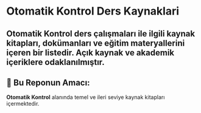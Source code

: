 # Otomatik Kontrol Ders Kaynaklari

## Otomatik Kontrol ders çalışmaları ile ilgili kaynak kitapları, dokümanları ve eğitim materyallerini içeren bir listedir. Açık kaynak ve akademik içeriklere odaklanılmıştır.

## 📌 **Bu Reponun Amacı:**

**Otomatik Kontrol** alanında temel ve ileri seviye kaynak kitapları içermektedir.

